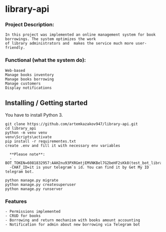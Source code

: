  # library-api

### Project Description:
    In this project was implemented an online management system for book borrowings. The system optimizes the work 
    of library administrators and  makes the service much more user-friendly.
    
### Functional (what the system do):
    Web-based
    Manage books inventory
    Manage books borrowing
    Manage customers
    Display notifications

## Installing / Getting started

You have to install Python 3.
 
```shell
git clone https://github.com/artemkazakov947/library-api.git
cd library_api
python -m venv venv
venv\Scripts\activate
pip install -r requirementes.txt
create .env and fill it with necessary env variables

  **Please note**: 
  -BOT_TOKEN=6081832957:AAH2nu93PXRGmtjEMVNKBel7G2beHF2sKk8(test_bot_library)
  -СHAT_ID=it is your telegram`s id. You can find it by Get My ID telegram bot.

python manage.py migrate
python manage.py createsuperuser
python manage.py runserver 
```

### Features
    - Permissions implemented
    - CRUD for books
    - Borrowing and return mechanism with books amount accounting
    - Notification for admin about new borrowing via Telegram bot

    
    